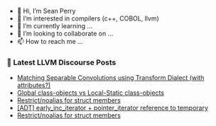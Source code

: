 - 👋 Hi, I’m Sean Perry
- 👀 I’m interested in compilers (c++, COBOL, llvm)
- 🌱 I’m currently learning ...
- 💞️ I’m looking to collaborate on ...
- 📫 How to reach me ...

<!---
s66perry/s66perry is a ✨ special ✨ repository because its `README.md` (this file) appears on your GitHub profile.
You can click the Preview link to take a look at your changes.
--->
### 📕 Latest LLVM Discourse Posts

<!-- DISCOURSE-LLVM:START -->
- [Matching Separable Convolutions using Transform Dialect &lpar;with attributes?&rpar;](https://discourse.llvm.org/t/matching-separable-convolutions-using-transform-dialect-with-attributes/78554#post_6)
- [Global class-objects vs Local-Static class-objects](https://discourse.llvm.org/t/global-class-objects-vs-local-static-class-objects/78569#post_1)
- [Restrict/noalias for struct members](https://discourse.llvm.org/t/restrict-noalias-for-struct-members/78568#post_2)
- [[ADT] early_inc_iterator + pointer_iterator reference to temporary](https://discourse.llvm.org/t/adt-early-inc-iterator-pointer-iterator-reference-to-temporary/77996#post_4)
- [Restrict/noalias for struct members](https://discourse.llvm.org/t/restrict-noalias-for-struct-members/78568#post_1)
<!-- DISCOURSE-LLVM:END -->
